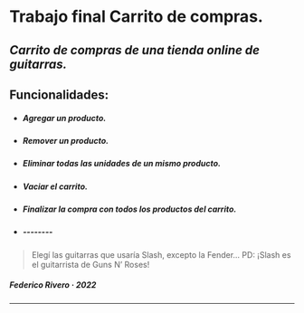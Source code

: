 # Trabajo final Carrito de compras.
## _Carrito de compras de una tienda online de guitarras._

## Funcionalidades:

- ##### Agregar un producto.
- ##### Remover un producto.
- ##### Eliminar todas las unidades de un mismo producto. 
- ##### Vaciar el carrito.
- ##### Finalizar la compra con todos los productos del carrito.
- ##### --------

> Elegí las guitarras que usaría Slash, excepto la Fender…
> PD: ¡Slash es el guitarrista de Guns N’ Roses!

##### Federico Rivero · 2022

** **
